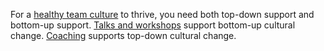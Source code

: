 For a [healthy team culture](/my-story) to thrive, you need both top-down support and bottom-up support. [Talks and workshops](/talks-and-workshops) support bottom-up cultural change. [Coaching](/coaching) supports top-down cultural change.
